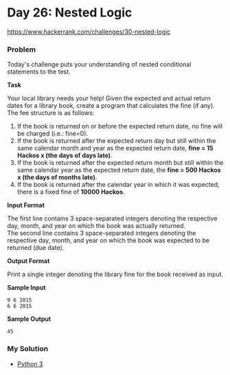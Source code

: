 # Day 26: Nested Logic

https://www.hackerrank.com/challenges/30-nested-logic

### Problem

Today's challenge puts your understanding of nested conditional statements to the test. 

**Task**

Your local library needs your help! Given the expected and actual return dates for a library book, create a program that calculates the fine (if any). The fee structure is as follows:

1. If the book is returned on or before the expected return date, no fine will be charged (i.e.: fine=0).
2. If the book is returned after the expected return day but still within the same calendar month and year as the expected return date, **fine = 15 Hackos x (the days of days late)**.
3. If the book is returned after the expected return month but still within the same calendar year as the expected return date, the **fine = 500 Hackos x (the days of months late)**.
4. If the book is returned after the calendar year in which it was expected, there is a fixed fine of **10000 Hackos**.

**Input Format**

The first line contains 3 space-separated integers denoting the respective day, month, and year on which the book was actually returned.  
The second line contains 3 space-separated integers denoting the respective day, month, and year on which the book was expected to be returned (due date).

**Output Format**

Print a single integer denoting the library fine for the book received as input.

**Sample Input**

```
9 6 2015
6 6 2015
```

**Sample Output**

```
45
```

### My Solution

- [Python 3](python3.py)